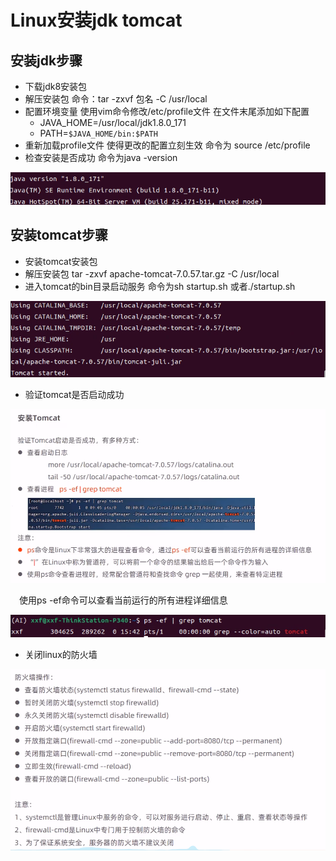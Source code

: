 # Linux安装jdk tomcat


## 安装jdk步骤


* 下载jdk8安装包
* 解压安装包 命令：tar -zxvf 包名 -C /usr/local
* 配置环境变量  使用vim命令修改/etc/profile文件 在文件末尾添加如下配置
    * JAVA_HOME=/usr/local/jdk1.8.0_171
    * PATH=```$JAVA_HOME/bin:$PATH```
* 重新加载profile文件  使得更改的配置立刻生效  命令为 source /etc/profile
* 检查安装是否成功  命令为java -version

![图 0](../images/23d0d55a9d2638b73034ea66e43521126da303ead27e74a890ea297a56e1a77c.png)  


## 安装tomcat步骤

* 安装tomcat安装包
* 解压安装包 tar -zxvf apache-tomcat-7.0.57.tar.gz -C /usr/local
* 进入tomcat的bin目录启动服务 命令为sh startup.sh 或者./startup.sh

![图 1](../images/4ff6b8c78af80ffc994f36ba5277ea6b97c9e5e4a3f8ff5f352ca20514900670.png)  


* 验证tomcat是否启动成功  

![图 2](../images/b23ac926816a958dca4fe6a6c00a417ac502b51e1a073db5532fd23c88553068.png)  


&emsp;使用ps -ef命令可以查看当前运行的所有进程详细信息

![图 3](../images/14c831cdbb90259b99a1245fd7f31c87d310f67902cfbe444d65277c7cf24e56.png)  

* 关闭linux的防火墙


![图 4](../images/0a2f3e5d9ac39c3a4dc6a357cbc223f8fbf7c9a4be549de39d3f4ffa00b43c29.png)  



